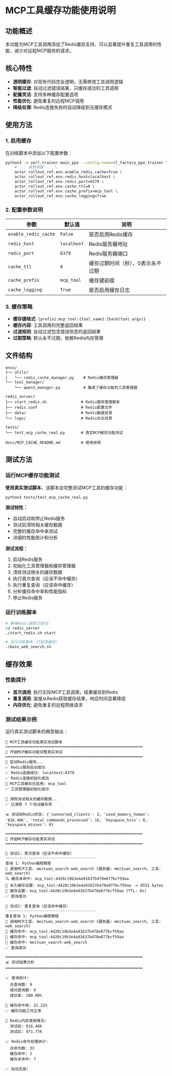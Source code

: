 # MCP工具缓存功能使用说明

## 功能概述

本功能为MCP工具调用添加了Redis缓存支持，可以显著提升重复工具调用的性能，减少对远程MCP服务的请求。

## 核心特性

- **透明缓存**: 对现有代码完全透明，无需修改工具调用逻辑
- **智能过滤**: 自动过滤错误结果，只缓存成功的工具调用
- **配置灵活**: 支持多种缓存配置选项
- **性能优化**: 避免重复的远程MCP调用
- **降级处理**: Redis连接失败时自动降级到无缓存模式

## 使用方法

### 1. 启用缓存

在训练脚本中添加以下配置参数：

```bash
python3 -m verl.trainer.main_ppo --config-name=rl_factory_ppo_trainer \
    # ... 其他参数 ... \
    actor_rollout_ref.env.enable_redis_cache=True \
    actor_rollout_ref.env.redis_host=localhost \
    actor_rollout_ref.env.redis_port=6379 \
    actor_rollout_ref.env.cache_ttl=0 \
    actor_rollout_ref.env.cache_prefix=mcp_tool \
    actor_rollout_ref.env.cache_logging=True
```

### 2. 配置参数说明

| 参数 | 默认值 | 说明 |
|------|--------|------|
| `enable_redis_cache` | `False` | 是否启用Redis缓存 |
| `redis_host` | `localhost` | Redis服务器地址 |
| `redis_port` | `6379` | Redis服务器端口 |
| `cache_ttl` | `0` | 缓存过期时间（秒），0表示永不过期 |
| `cache_prefix` | `mcp_tool` | 缓存键前缀 |
| `cache_logging` | `True` | 是否启用缓存日志 |

### 3. 缓存策略

- **缓存键格式**: `{prefix}:mcp_tool:{tool_name}:{hash(tool_args)}`
- **缓存内容**: 工具调用的完整返回结果
- **过滤规则**: 自动过滤包含错误信息的返回结果
- **过期策略**: 默认永不过期，依赖Redis内存管理

## 文件结构

```
envs/
├── utils/
│   └── redis_cache_manager.py    # Redis缓存管理器
└── tool_manager/
    └── qwen3_manager.py          # 集成了缓存功能的工具管理器

redis_server/
├── start_redis.sh               # Redis服务管理脚本
├── redis.conf                   # Redis配置文件
├── data/                        # Redis数据目录
└── logs/                        # Redis日志目录

tests/
└── test_mcp_cache_real.py       # 真实MCP缓存功能测试

docs/MCP_CACHE_README.md         # 使用说明
```

## 测试方法

### 运行MCP缓存功能测试

**使用真实测试脚本**，该脚本会完整测试MCP工具的缓存功能：

```bash
python3 tests/test_mcp_cache_real.py
```

**测试特性：**
- 自动启动和停止Redis服务
- 测试前清除相关缓存数据
- 完整的缓存命中率测试
- 详细的性能统计和分析

**测试流程：**
1. 启动Redis服务
2. 初始化工具管理器和缓存管理器
3. 清除测试相关的缓存数据
4. 执行首次查询（应该不命中缓存）
5. 执行重复查询（应该命中缓存）
6. 分析缓存命中率和性能指标
7. 停止Redis服务

### 运行训练脚本

```bash
# 确保Redis服务已启动
cd redis_server
./start_redis.sh start

# 运行训练脚本（已启用缓存）
./main_web_search.sh
```

## 缓存效果

### 性能提升

- **首次调用**: 执行实际MCP工具调用，结果缓存到Redis
- **重复调用**: 直接从Redis获取缓存结果，响应时间显著降低
- **内存优化**: 避免重复的远程网络请求

### 测试结果示例

运行真实测试脚本的典型输出：

```
🧪 MCP工具缓存功能真实测试脚本
============================================================
🚀 开始MCP缓存功能完整真实测试
============================================================
🚀 启动Redis服务...
✅ Redis服务启动成功
✅ Redis连接成功: localhost:6379
✅ Redis连接初始化成功
🚀 MCP工具缓存已启用: mcp_tool
✅ 工具管理器初始化成功

🧹 清除测试相关的缓存数据...
✅ 已清除 7 个测试缓存项

📊 测试前Redis状态: {'connected_clients': 2, 'used_memory_human': '816.46K', 'total_commands_processed': 16, 'keyspace_hits': 0, 'keyspace_misses': 0}

============================================================
🧪 开始MCP缓存功能真实测试
============================================================

📝 测试1: 首次查询（应该不命中缓存）
----------------------------------------
查询 1: Python编程教程
🔧 调用MCP工具: meituan_search-web_search (服务器: meituan_search, 工具: web_search)
🔍 缓存未命中: mcp_tool:4420c19b3e4a91637b478e877bcf59aa
📝 永久缓存设置: mcp_tool:4420c19b3e4a91637b478e877bcf59aa -> 8551 bytes
💾 缓存设置: mcp_tool:4420c19b3e4a91637b478e877bcf59aa (TTL: 0s)
✅ 查询成功

📝 测试2: 重复查询（应该命中缓存）
----------------------------------------
重复查询 1: Python编程教程
🔧 调用MCP工具: meituan_search-web_search (服务器: meituan_search, 工具: web_search)
📖 缓存命中: mcp_tool:4420c19b3e4a91637b478e877bcf59aa
🎯 缓存命中: mcp_tool:4420c19b3e4a91637b478e877bcf59aa
🎯 缓存命中: meituan_search-web_search
✅ 查询成功

============================================================
📊 测试结果分析
============================================================

📈 查询统计:
  总查询数: 9
  成功查询数: 9
  成功率: 100.00%

🎯 缓存命中率: 22.22%
✅ 缓存功能工作正常

💾 Redis内存使用情况:
  测试前: 816.46K
  测试后: 971.77K

📈 Redis命令处理统计:
  总命令数: 33
  缓存命中: 2
  缓存未命中: 7

✅ 测试完成!
```